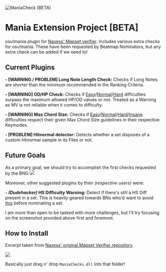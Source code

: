 ![ManiaCheck (BETA)](https://i.imgur.com/uWTpvxK.png)
# Mania Extension Project [BETA]
osu!mania plugin for [Naxess' Mapset verifier](https://github.com/Naxesss/MapsetVerifier). Includes various extra checks for osu!mania. These have been requested by Beatmap Nominators, but any extra check can be added if we need to!

## Current Plugins
**- [WARNING / PROBLEM] Long Note Length Check:** Checks if Long Notes are shorter than the minimum recommended in the Ranking Criteria.

**- [WARNING] OD/HP Check:** Checks if [Easy](https://osu.ppy.sh/wiki/en/Ranking_Criteria/osu!mania#easy)/[Normal](https://osu.ppy.sh/wiki/en/Ranking_Criteria/osu!mania#normal)/[Hard](https://osu.ppy.sh/wiki/en/Ranking_Criteria/osu!mania#hard) difficulties surpass the maximum allowed HP/OD values or not. Treated as a Warning as MV is not reliable when it comes to difficulty.

**- [WARNING] Max Chord Size:** Checks if [Easy](https://osu.ppy.sh/wiki/en/Ranking_Criteria/osu!mania#easy)/[Normal](https://osu.ppy.sh/wiki/en/Ranking_Criteria/osu!mania#normal)/[Hard](https://osu.ppy.sh/wiki/en/Ranking_Criteria/osu!mania#hard)/[Insane](https://osu.ppy.sh/wiki/en/Ranking_Criteria/osu!mania#insane) difficulties respect their given Max Chord Size guidelines in their respective Keymodes.

**- [PROBLEM] Hitnormal detector:** Detects whether a set disposes of a custom hitnormal sample in its Files or not.

## Future Goals
As a primary goal, we should try to accomplish the first checks requested by the BNG
![](https://i.imgur.com/Xg8Qis4.png)

Moreover, other suggested plugins by their *(respective users)* were:

**- *(Dudehacker)* HS Difficulty Warning:** Detect if there's still a HS Diff present in a set. This is heavily geared towards BNs who'd want to avoid [this](https://imgur.com/aBrmnky) before nominating a set.

I am more than open to be tasked with more challenges, but I'll try focusing on the screenshot provided above first and foremost.

## How to Install
Excerpt taken from [Naxess' original Mapset Verifier repository](https://github.com/Naxesss/MapsetVerifier).

![](https://cdn.discordapp.com/attachments/367053814122938368/974695123994701844/unknown.png)

Basically just drag n' drop `ManiaChecks.dll` into that folder!
